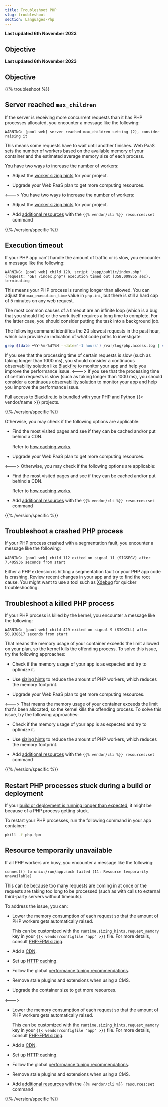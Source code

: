 ```yaml
---
title: Troubleshoot PHP
slug: troubleshoot
section: Languages-Php
---
```


**Last updated 6th November 2023**



## Objective  

**Last updated 6th November 2023**



## Objective  

{{% troubleshoot %}}

## Server reached `max_children`

If the server is receiving more concurrent requests than it has PHP processes allocated,
you encounter a message like the following:

```text {location="/var/log/app.log"}
WARNING: [pool web] server reached max_children setting (2), consider raising it
```

This means some requests have to wait until another finishes.
Web PaaS sets the number of workers based on the available memory of your container
and the estimated average memory size of each process.


You have two ways to increase the number of workers:

- Adjust the [worker sizing hints](./fpm.md) for your project.


- Upgrade your Web PaaS plan to get more computing resources.


<--->
You have two ways to increase the number of workers:

- Adjust the [worker sizing hints](./fpm.md) for your project.


- Add [additional resources](../../../manage-resources) with the `{{% vendor/cli %}} resources:set` command


{{% /version/specific %}}

## Execution timeout

If your PHP app can't handle the amount of traffic or is slow,
you encounter a message like the following:

```text {location="/var/log/app.log"}
WARNING: [pool web] child 120, script '/app/public/index.php' (request: "GET /index.php") execution timed out (358.009855 sec), terminating
```

This means your PHP process is running longer than allowed.
You can adjust the `max_execution_time` value in `php.ini`,
but there is still a hard cap of 5 minutes on any web request.

The most common causes of a timeout are an infinite loop (which is a bug that you should fix)
or the work itself requires a long time to complete.
For the latter case, you should consider putting the task into a background job.

The following command identifies the 20 slowest requests in the past hour,
which can provide an indication of what code paths to investigate.

```bash
grep $(date +%Y-%m-%dT%H --date='-1 hours') /var/log/php.access.log | sort -k 4 -r -n | head -20
```


If you see that the processing time of certain requests is slow (such as taking longer than 1000&nbsp;ms),
you should consider a continuous observability solution like [Blackfire](../../increase-observability/integrate-observability/blackfire.md)
to monitor your app and help you improve the performance issue.
<--->
If you see that the processing time of certain requests is slow (such as taking longer than 1000&nbsp;ms),
you should consider a [continuous observability solution](../../increase-observability/application-metrics/_index.md)
to monitor your app and help you improve the performance issue.

Full access to [Blackfire.io](../../increase-observability/application-metrics/blackfire.md) is bundled with your PHP and Python {{< vendor/name >}} projects.

{{% /version/specific %}}


Otherwise, you may check if the following options are applicable:

- Find the most visited pages and see if they can be cached and/or put behind a CDN.


  Refer to [how caching works](../../define-routes/cache.md).
- Upgrade your Web PaaS plan to get more computing resources.


<--->
Otherwise, you may check if the following options are applicable:

- Find the most visited pages and see if they can be cached and/or put behind a CDN.


  Refer to [how caching works](../../define-routes/cache.md).
- Add [additional resources](../../../manage-resources) with the `{{% vendor/cli %}} resources:set` command


{{% /version/specific %}}

## Troubleshoot a crashed PHP process

If your PHP process crashed with a segmentation fault,
you encounter a message like the following:

```text {location="/var/log/app.log"}
WARNING: [pool web] child 112 exited on signal 11 (SIGSEGV) after 7.405936 seconds from start
```

Either a PHP extension is hitting a segmentation fault or your PHP app code is crashing.
Review recent changes in your app and try to find the root cause.
You might want to use a tool such as [Xdebug](./xdebug.md) for quicker troubleshooting.

## Troubleshoot a killed PHP process

If your PHP process is killed by the kernel,
you encounter a message like the following:

```text {location="/var/log/app.log"}
WARNING: [pool web] child 429 exited on signal 9 (SIGKILL) after 50.938617 seconds from start
```


That means the memory usage of your container exceeds the limit allowed on your plan, so the kernel kills the offending process.
To solve this issue, try the following approaches:

- Check if the memory usage of your app is as expected and try to optimize it.


- Use [sizing hints](./fpm.md) to reduce the amount of PHP workers, which reduces the memory footprint.


- Upgrade your Web PaaS plan to get more computing resources.


<--->
That means the memory usage of your container exceeds the limit that's been allocated, so the kernel kills the offending process.
To solve this issue, try the following approaches:
<!-- @todo: resources link -->
- Check if the memory usage of your app is as expected and try to optimize it.


- Use [sizing hints](./fpm.md) to reduce the amount of PHP workers, which reduces the memory footprint.


- Add [additional resources](../../../manage-resources) with the `{{% vendor/cli %}} resources:set` command


{{% /version/specific %}}

## Restart PHP processes stuck during a build or deployment

If your [build or deployment is running longer than expected](../../development/troubleshoot.md#stuck-build-or-deployment),
it might be because of a PHP process getting stuck.

To restart your PHP processes, run the following command in your app container:

```bash
pkill -f php-fpm
```

## Resource temporarily unavailable

If all PHP workers are busy,
you encounter a message like the following:

```text {location="/var/log/error.log"}
connect() to unix:/run/app.sock failed (11: Resource temporarily unavailable)
```

This can be because too many requests are coming in at once
or the requests are taking too long to be processed (such as with calls to external third-party servers without timeouts).

To address the issue, you can:


- Lower the memory consumption of each request so that the amount of PHP workers gets automatically raised.


  This can be customized with the `runtime.sizing_hints.request_memory` key in your `{{< vendor/configfile "app" >}}` file.
  For more details, consult [PHP-FPM sizing](./fpm.md).
- Add a [CDN](../../domains/cdn/_index.md).


- Set up [HTTP caching](../../learn-bestpractices/http-caching).


- Follow the global [performance tuning recommendations](./tuning.md).


- Remove stale plugins and extensions when using a CMS.


- Upgrade the container size to get more resources.


<--->
- Lower the memory consumption of each request so that the amount of PHP workers gets automatically raised.


  This can be customized with the `runtime.sizing_hints.request_memory` key in your `{{< vendor/configfile "app" >}}` file.
  For more details, consult [PHP-FPM sizing](./fpm.md).
- Add a [CDN](../../domains/cdn/_index.md).


- Set up [HTTP caching](../../learn-bestpractices/http-caching).


- Follow the global [performance tuning recommendations](./tuning.md).


- Remove stale plugins and extensions when using a CMS.


- Add [additional resources](../../../manage-resources) with the `{{% vendor/cli %}} resources:set` command


{{% /version/specific %}}
